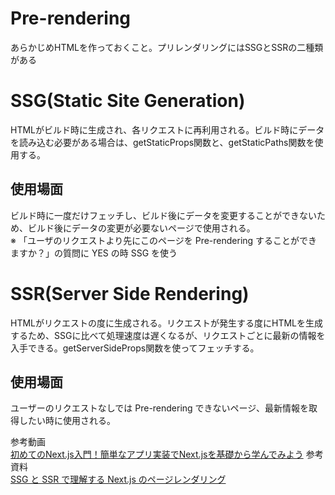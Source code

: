 # Pre-rendering
あらかじめHTMLを作っておくこと。プリレンダリングにはSSGとSSRの二種類がある

# SSG(Static Site Generation)
HTMLがビルド時に生成され、各リクエストに再利用される。ビルド時にデータを読み込む必要がある場合は、getStaticProps関数と、getStaticPaths関数を使用する。

## 使用場面
ビルド時に一度だけフェッチし、ビルド後にデータを変更することができないため、ビルド後にデータの変更が必要ないページで使用される。  
※ 「ユーザのリクエストより先にこのページを Pre-rendering することができますか？」の質問に YES の時 SSG を使う

# SSR(Server Side Rendering)
HTMLがリクエストの度に生成される。リクエストが発生する度にHTMLを生成するため、SSGに比べて処理速度は遅くなるが、リクエストごとに最新の情報を入手できる。getServerSideProps関数を使ってフェッチする。

## 使用場面
ユーザーのリクエストなしでは Pre-rendering できないページ、最新情報を取得したい時に使用される。

参考動画  
[初めてのNext.js入門！簡単なアプリ実装でNext.jsを基礎から学んでみよう](https://www.youtube.com/watch?v=eEP7CLqnRr0&t=1202s)
参考資料  
[SSG と SSR で理解する Next.js のページレンダリング](https://zenn.dev/luvmini511/articles/1523113e0dec58)
